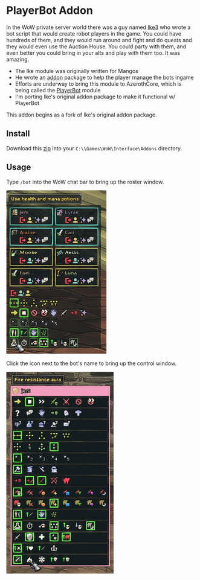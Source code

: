 # PlayerBot Addon

In the WoW private server world there was a guy named [Ike3](http://ike3.github.io/mangosbot-docs/) who wrote a bot script that would create robot players in the game.  You could have hundreds of them, and they would run around and fight and do quests and they would even use the Auction House.  You could party with them, and even better you could bring in your alts and play with them too.  It was amazing.

- The Ike module was originally written for Mangos
- He wrote an [addon](https://github.com/ike3/mangosbot-addon/tree/3.3.5a) package to help the player manage the bots ingame
- Efforts are underway to bring this module to AzerothCore, which is being called the [PlayerBot](https://github.com/ZhengPeiRu21/mod-playerbots) module
- I'm porting Ike's original addon package to make it functional w/ PlayerBot

This addon begins as a fork of Ike's original addon package.

## Install

Download this [zip](https://github.com/whipowill/wow-addon-playerbot/archive/master.zip) into your ``C:\\Games\WoW\Interface\Addons`` directory.

## Usage

Type `/bot` into the WoW chat bar to bring up the roster window.

![Screenshot](screenshots/bot_roster.png)

Click the icon next to the bot's name to bring up the control window.

![Screenshot](screenshots/bot_controls.png)